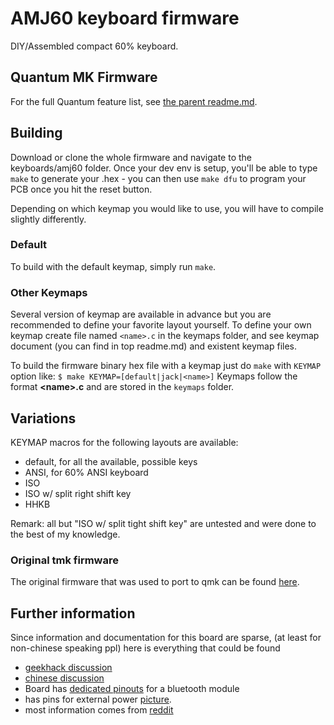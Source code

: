 AMJ60 keyboard firmware
======================
DIY/Assembled compact 60% keyboard.

## Quantum MK Firmware

For the full Quantum feature list, see [the parent readme.md](/readme.md).

## Building

Download or clone the whole firmware and navigate to the keyboards/amj60
folder. Once your dev env is setup, you'll be able to type `make` to generate
your .hex - you can then use `make dfu` to program your PCB once you hit the
reset button. 

Depending on which keymap you would like to use, you will have to compile
slightly differently.

### Default
To build with the default keymap, simply run `make`.

### Other Keymaps
Several version of keymap are available in advance but you are recommended to
define your favorite layout yourself. To define your own keymap create file
named `<name>.c` in the keymaps folder, and see keymap document (you can find
in top readme.md) and existent keymap files.

To build the firmware binary hex file with a keymap just do `make` with
`KEYMAP` option like:
``
$ make KEYMAP=[default|jack|<name>]
``
Keymaps follow the format **__\<name\>.c__** and are stored in the `keymaps`
folder.

## Variations
KEYMAP macros for the following layouts are available:

* default, for all the available, possible keys
* ANSI, for 60% ANSI keyboard
* ISO
* ISO w/ split right shift key
* HHKB

Remark: all but "ISO w/ split tight shift key" are untested and were done to the best of my knowledge.

### Original tmk firmware
The original firmware that was used to port to qmk can be found [here](https://github.com/AMJKeyboard/AMJ60).

## Further information
Since information and documentation for this board are sparse, (at least for non-chinese speaking ppl) here is everything that could be found

* [geekhack discussion](https://geekhack.org/index.php?topic=53070.0)
* [chinese discussion](https://www.v2ex.com/t/161887)
* Board has [dedicated pinouts](https://i.imgur.com/D0sWhyh.jpg?1) for a bluetooth module
* has pins for external power [picture](https://i.imgur.com/00VrtIp.jpg?1).
* most information comes from [reddit](https://www.reddit.com/r/MechanicalKeyboards/comments/32oonr/gh60_pcb_for_your_custom_keyboard/)
